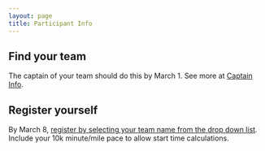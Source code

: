 ```yaml
---
layout: page
title: Participant Info
---
```


## Find your team

The captain of your team should do this by March 1. See more at [Captain Info](captain_info.html).

## Register yourself

By March 8, [register by selecting your team name from the drop down list](http://therelay.com/online_entry.htm). 
Include your 10k minute/mile pace to allow start time calculations.

